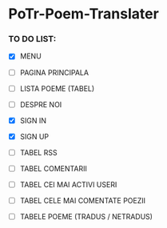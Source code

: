 # PoTr-Poem-Translater

  ### TO DO LIST:
  - [x] MENU
  - [ ] PAGINA PRINCIPALA
  - [ ] LISTA POEME (TABEL)
  - [ ] DESPRE NOI
  - [x] SIGN IN
  - [x] SIGN UP
  - [ ] TABEL RSS
  - [ ] TABEL COMENTARII
  - [ ] TABEL CEI MAI ACTIVI USERI
  - [ ] TABEL CELE MAI COMENTATE POEZII
  - [ ] TABELE POEME (TRADUS / NETRADUS)
 
  
  
